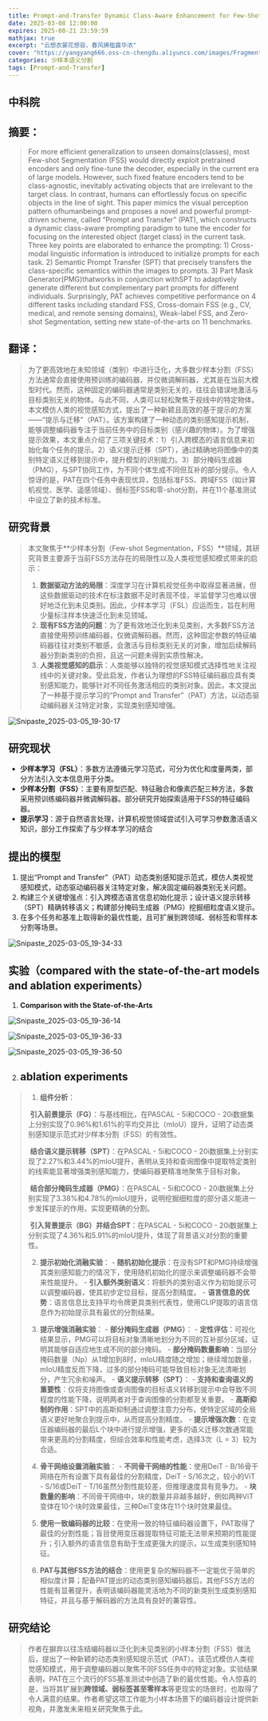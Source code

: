 ```yaml
---
title: Prompt-and-Transfer Dynamic Class-Aware Enhancement for Few-Shot Segmentation
date: 2025-03-08 12:00:00
expires: 2025-08-21 23:59:59
mathjax: true
excerpt: "云想衣裳花想容，春风拂槛露华浓"
cover: "https://yangyang666.oss-cn-chengdu.aliyuncs.com/images/Fragment_7_4k_a51f7.jpg"
categories: 少样本语义分割
tags: [Prompt-and-Transfer]
---
```


## 中科院



## **摘要：**

> For more efficient generalization to unseen domains(classes), most Few-shot Segmentation (FSS) would directly exploit pretrained encoders and only fine-tune the decoder, especially in the current era of large models. However, such fixed feature
> encoders tend to be class-agnostic, inevitably activating objects that are irrelevant to the target class. In contrast, humans can
> effortlessly focus on specific objects in the line of sight. This paper mimics the visual perception pattern ofhumanbeings and proposes a novel and powerful prompt-driven scheme, called “Prompt and Transfer” (PAT), which constructs a dynamic class-aware prompting paradigm to tune the encoder for focusing on the interested object (target class) in the current task. Three key points are elaborated to enhance the prompting: 1) Cross-modal linguistic information is introduced to initialize prompts for each task. 2) Semantic Prompt Transfer (SPT) that precisely transfers the class-specific semantics within the images to prompts. 3) Part Mask Generator(PMG)thatworks in conjunction withSPT to adaptively generate different but complementary part prompts for different individuals. Surprisingly, PAT achieves competitive performance on 4 different tasks including standard FSS, Cross-domain FSS (e.g., CV, medical, and remote sensing domains), Weak-label FSS, and Zero-shot Segmentation, setting new state-of-the-arts on 11 benchmarks.



## **翻译：**



> 为了更高效地在未知领域（类别）中进行泛化，大多数少样本分割（FSS）方法通常会直接使用预训练的编码器，并仅微调解码器，尤其是在当前大模型时代。然而，这种固定的编码器通常是类别无关的，往往会错误地激活与目标类别无关的物体。与此不同，人类可以轻松聚焦于视线中的特定物体。本文模仿人类的视觉感知方式，提出了一种新颖且高效的基于提示的方案——“提示与迁移”（PAT）。该方案构建了一种动态的类别感知提示机制，能够调整编码器专注于当前任务中的目标类别（感兴趣的物体）。为了增强提示效果，本文重点介绍了三项关键技术：1）引入跨模态的语言信息来初始化每个任务的提示。2）语义提示迁移（SPT），通过精确地将图像中的类别特定语义迁移到提示中，提升模型的识别能力。3）部分掩码生成器（PMG），与SPT协同工作，为不同个体生成不同但互补的部分提示。令人惊讶的是，PAT在四个任务中表现优异，包括标准FSS、跨域FSS（如计算机视觉、医学、遥感领域）、弱标签FSS和零-shot分割，并在11个基准测试中设立了新的技术标准。





## **研究背景**

>本文聚焦于**少样本分割（Few-shot Segmentation，FSS）**领域，其研究背景主要源于当前FSS方法存在的局限性以及人类视觉感知模式带来的启示： 
>
>1. **数据驱动方法的局限**：深度学习在计算机视觉任务中取得显著进展，但这些数据驱动的技术在标注数据不足时表现不佳，半监督学习也难以很好地泛化到未见类别。因此，少样本学习（FSL）应运而生，旨在利用少量标注样本快速泛化到未见领域。 
>2. **现有FSS方法的问题**：为了更有效地泛化到未见类别，大多数FSS方法直接使用预训练编码器，仅微调解码器。然而，这种固定参数的特征编码器往往对类别不敏感，会激活与目标类别无关的对象，增加后续解码器分割新类别的负担，且这一问题未得到实质性解决。 
>3. **人类视觉感知的启示**：人类能够以独特的视觉感知模式选择性地关注视线中的关键对象。受此启发，作者认为理想的FSS特征编码器应具有类别感知能力，能够针对不同任务激活相应的类别对象。因此，本文提出了一种基于提示学习的“Prompt and Transfer”（PAT）方法，以动态驱动编码器关注特定对象，实现类别感知增强。 

![Snipaste_2025-03-05_19-30-17](https://yangyang666.oss-cn-chengdu.aliyuncs.com/images/Snipaste_2025-03-05_19-30-17.png)



## **研究现状**

- **少样本学习（FSL）**：多数方法遵循元学习范式，可分为优化和度量两类，部分方法引入文本信息用于分类。
- **少样本分割（FSS）**：主要有原型匹配、特征融合和像素匹配三种方法，多数采用预训练编码器并微调解码器。部分研究开始探索适用于FSS的特征编码器。
- **提示学习**：源于自然语言处理，计算机视觉领域尝试引入可学习参数激活语义知识，部分工作探索了与少样本学习的结合





## **提出的模型**

1. 提出“Prompt and Transfer”（PAT）动态类别感知提示范式，模仿人类视觉感知模式，动态驱动编码器关注特定对象，解决固定编码器类别无关问题。 
2. 构建三个关键增强点：引入跨模态语言信息初始化提示；设计语义提示转移（SPT）精确转移语义；构建部分掩码生成器（PMG）挖掘细粒度语义提示。 
3. 在多个任务和基准上取得新的最优性能，且可扩展到跨领域、弱标签和零样本分割等场景。 

![Snipaste_2025-03-05_19-34-33](https://yangyang666.oss-cn-chengdu.aliyuncs.com/images/Snipaste_2025-03-05_19-34-33.png)







## **实验（compared with the state-of-the-art models and ablation experiments）**



1. **Comparison with the State-of-the-Arts**

![Snipaste_2025-03-05_19-36-14](https://yangyang666.oss-cn-chengdu.aliyuncs.com/images/Snipaste_2025-03-05_19-36-14.png)



![Snipaste_2025-03-05_19-36-33](https://yangyang666.oss-cn-chengdu.aliyuncs.com/images/Snipaste_2025-03-05_19-36-33.png)



![Snipaste_2025-03-05_19-36-50](https://yangyang666.oss-cn-chengdu.aliyuncs.com/images/Snipaste_2025-03-05_19-36-50.png)



2. ## **ablation experiments** 

> 1.  **组件分析**：    
>
>    ​         **引入前景提示（FG）**：与基线相比，在PASCAL - 5i和COCO - 20i数据集上分别实现了0.96%和1.61%的平均交并比（mIoU）提升，证明了动态类别感知提示范式对少样本分割（FSS）的有效性。    
>
>    ​            **结合语义提示转移（SPT）**：在PASCAL - 5i和COCO - 20i数据集上分别实现了2.27%和3.44%的mIoU提升，表明从支持和查询图像中提取特定类别的线索能显著增强类别感知能力，使编码器更精准地聚焦于目标对象。    
>
>    ​          **结合部分掩码生成器（PMG）**：在PASCAL - 5i和COCO - 20i数据集上分别实现了3.38%和4.78%的mIoU提升，说明挖掘细粒度的部分语义能进一步发挥提示的作用，实现更精确的分割。    
>
>    ​        **引入背景提示（BG）并结合SPT**：在PASCAL - 5i和COCO - 20i数据集上分别实现了4.36%和5.91%的mIoU提升，体现了背景语义对分割的重要性。 
>
>    
>
> 2.  **提示初始化消融实验**：    - **随机初始化提示**：在没有SPT和PMG持续增强其类别感知能力的情况下，使用随机初始化的提示来调整编码器不会带来性能提升。    - **引入额外类别语义**：将额外的类别语义作为初始提示可以调整编码器，使其初步定位目标，提高分割精度。    - **语言信息的优势**：语言信息比支持平均令牌更具类别代表性，使用CLIP提取的语言信息作为初始提示具有最优的分割结果。 
>
> 3.  **提示增强消融实验**：    - **部分掩码生成器（PMG）**：        - **定性评估**：可视化结果显示，PMG可以将目标对象清晰地划分为不同的互补部分区域，证明其能够自适应地生成不同的部分掩码。        - **部分掩码数量影响**：当部分掩码数量（Np）从1增加到8时，mIoU精度随之增加；继续增加数量，mIoU精度反而下降，过多的部分掩码可能导致目标对象无法清晰划分，产生冗余和噪声。    - **语义提示转移（SPT）**：        - **支持和查询语义的重要性**：仅将支持图像或查询图像的目标语义转移到提示中会导致不同程度的性能下降，说明两者对于查询图像的分割都至关重要。        - **高斯抑制的作用**：SPT中的高斯抑制通过调整注意力分布，使特定区域的全局语义更好地聚合到提示中，从而提高分割精度。    - **提示增强次数**：在变压器编码器的最后L个块中进行提示增强，更多的语义迁移次数通常能带来更高的分割精度，但综合效率和性能考虑，选择3次（L = 3）较为合适。
>
> 4.  **骨干网络设置消融实验**：    - **不同骨干网络的性能**：使用DeiT - B/16骨干网络在所有设置下具有最佳的分割精度，DeiT - S/16次之，较小的ViT - S/16或DeiT - T/16虽然分割性能较差，但推理速度具有竞争力。    - **块数量的影响**：不同骨干网络中，块的数量并非越多越好，例如两种ViT变体在10个块时效果最佳，三种DeiT变体在11个块时效果最佳。 
>
> 5.  **使用一致编码器的比较**：在使用一致的特征编码器设置下，PAT取得了最佳的分割性能；盲目使用变压器提取特征可能无法带来预期的性能提升；引入额外的语言信息有助于生成更强大的提示，以生成类别感知特征。
>
> 6.  **PAT与其他FSS方法的结合**：使用更复杂的解码器不一定能优于简单的相似度计算；配备PAT提出的动态类别感知编码器后，其他FSS方法的性能有显著提升，表明该编码器能灵活地为不同的新类别生成类别感知特征，并且与基于解码器的方法具有良好的兼容性。 



## **研究结论**

>作者在摒弃以往冻结编码器以泛化到未见类别的小样本分割（FSS）做法后，提出了一种新颖的动态类别感知提示范式（PAT）。该范式模仿人类视觉感知模式，用于调整编码器以聚焦不同FSS任务中的特定对象。实验结果表明，PAT在三个流行的FSS基准测试中创造了新的最优性能。令人惊喜的是，当将其扩展到**跨领域、弱标签甚至零样本**等更现实的场景时，也取得了令人满意的结果。作者希望这项工作能为小样本场景下的编码器设计提供新视角，并激发未来相关研究聚焦于此。 















